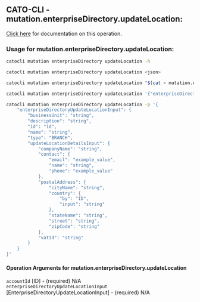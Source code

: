
## CATO-CLI - mutation.enterpriseDirectory.updateLocation:
[Click here](https://api.catonetworks.com/documentation/#mutation-mutation.enterpriseDirectory.updateLocation) for documentation on this operation.

### Usage for mutation.enterpriseDirectory.updateLocation:

```bash
catocli mutation enterpriseDirectory updateLocation -h

catocli mutation enterpriseDirectory updateLocation <json>

catocli mutation enterpriseDirectory updateLocation "$(cat < mutation.enterpriseDirectory.updateLocation.json)"

catocli mutation enterpriseDirectory updateLocation '{"enterpriseDirectoryUpdateLocationInput":{"businessUnit":"string","description":"string","id":"id","name":"string","type":"BRANCH","updateLocationDetailsInput":{"companyName":"string","contact":{"email":"example_value","name":"string","phone":"example_value"},"postalAddress":{"cityName":"string","country":{"by":"ID","input":"string"},"stateName":"string","street":"string","zipCode":"string"},"vatId":"string"}}}'

catocli mutation enterpriseDirectory updateLocation -p '{
    "enterpriseDirectoryUpdateLocationInput": {
        "businessUnit": "string",
        "description": "string",
        "id": "id",
        "name": "string",
        "type": "BRANCH",
        "updateLocationDetailsInput": {
            "companyName": "string",
            "contact": {
                "email": "example_value",
                "name": "string",
                "phone": "example_value"
            },
            "postalAddress": {
                "cityName": "string",
                "country": {
                    "by": "ID",
                    "input": "string"
                },
                "stateName": "string",
                "street": "string",
                "zipCode": "string"
            },
            "vatId": "string"
        }
    }
}'
```

#### Operation Arguments for mutation.enterpriseDirectory.updateLocation ####

`accountId` [ID] - (required) N/A    
`enterpriseDirectoryUpdateLocationInput` [EnterpriseDirectoryUpdateLocationInput] - (required) N/A    
